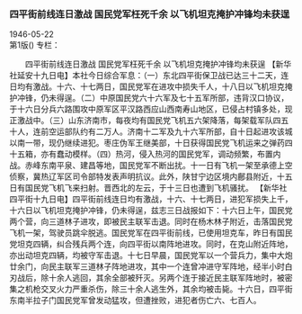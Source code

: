 ### 四平街前线连日激战  国民党军枉死千余  以飞机坦克掩护冲锋均未获逞  

1946-05-22  
第1版()
专栏：

　　四平街前线连日激战
    国民党军枉死千余
    以飞机坦克掩护冲锋均未获逞
    【新华社延安十九日电】本社今日综合军息：（一）东北四平街保卫战已达三十二天，连日均有激战。十六、十七两日，国民党军在进攻中损失千人，十八日以飞机坦克掩护冲锋，仍未得逞。（二）中原国民党六十六军及七十五军所部，违背汉口协议，于十六日分兵六路围攻中原军区平汉路西应山西南寿山地区，已侵占村镇多处，现正激战中。（三）山东济南市，每夜均有国民党飞机五六架降落，每架载军队四五十人，连前空运部队约有二万人。济南十二军及九十六军所部，自十日起进攻该城以南一带，现仍继续进犯。枣庄伪军王继美部，十日获得国民党飞机运来之弹药四十五箱，亦有蠢动模样。（四）热河，侵入热河的国民党军，调动频繁，布置内战。赤峰东南平泉、建昌等地，国民党军不断出扰。十一日有飞机一架至承德上空侦察，冀热辽军区司令部特发表声明抗议。此外，陕甘宁边区境内鄜县附近，十五日有国民党飞机飞来扫射。晋西北的左云，于十三日也遭到飞机骚扰。
    【新华社四平街十九日电】四平街前线连日均有激战，十六、十七两日，进犯军损失上千，十六日以飞机坦克掩护冲锋，仍未得逞，兹志三日战报如下：十六日上午，国民党两个营，向三道林子进攻，即被民主联军击退。同时在杨木林子附近，击落国民党飞机一架，驾驶员跳伞脱逃。国民党军在四平街前线，已使用坦克车，昨日有国民党坦克四辆，纠合残兵两个连，向四平街以南阵地进攻。同时，在克山附近阵地，亦出动坦克四辆，均被守军击退。十七日早晨，国民党军以一个营兵力，集中大炮廿余门，向民主联军三道林子阵地进攻，其中一个连曾冲进守军阵地，经半小时白刃战后，除十余人逃回，其余全部被歼灭。另两个连于接近民主联军阵地时，被密集之机枪交叉火力严重杀伤，除三十余人逃生外，其余均被击毙。十六日，四平街东南半拉子门国民党军曾发动猛攻，但遭挫败，进犯者伤亡六、七百人。  
